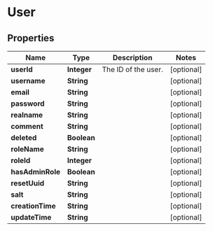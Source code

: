 # User

## Properties
Name | Type | Description | Notes
------------ | ------------- | ------------- | -------------
**userId** | **Integer** | The ID of the user. |  [optional]
**username** | **String** |  |  [optional]
**email** | **String** |  |  [optional]
**password** | **String** |  |  [optional]
**realname** | **String** |  |  [optional]
**comment** | **String** |  |  [optional]
**deleted** | **Boolean** |  |  [optional]
**roleName** | **String** |  |  [optional]
**roleId** | **Integer** |  |  [optional]
**hasAdminRole** | **Boolean** |  |  [optional]
**resetUuid** | **String** |  |  [optional]
**salt** | **String** |  |  [optional]
**creationTime** | **String** |  |  [optional]
**updateTime** | **String** |  |  [optional]
